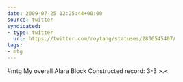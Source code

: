 ```yaml
---
date: 2009-07-25 12:25:44+00:00
source: twitter
syndicated:
- type: twitter
  url: https://twitter.com/roytang/statuses/2836545407/
tags:
- mtg
---
```


#mtg My overall Alara Block Constructed record: 3-3 &gt;.&lt;